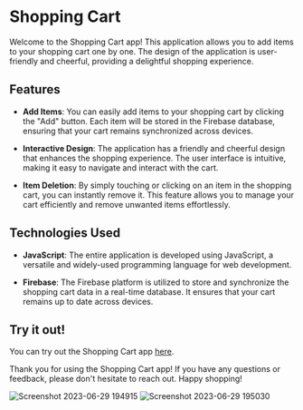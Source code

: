 # Shopping Cart

Welcome to the Shopping Cart app! This application allows you to add items to your shopping cart one by one. The design of the application is user-friendly and cheerful, providing a delightful shopping experience.

## Features

- **Add Items**: You can easily add items to your shopping cart by clicking the "Add" button. Each item will be stored in the Firebase database, ensuring that your cart remains synchronized across devices.

- **Interactive Design**: The application has a friendly and cheerful design that enhances the shopping experience. The user interface is intuitive, making it easy to navigate and interact with the cart.

- **Item Deletion**: By simply touching or clicking on an item in the shopping cart, you can instantly remove it. This feature allows you to manage your cart efficiently and remove unwanted items effortlessly.

## Technologies Used

- **JavaScript**: The entire application is developed using JavaScript, a versatile and widely-used programming language for web development.

- **Firebase**: The Firebase platform is utilized to store and synchronize the shopping cart data in a real-time database. It ensures that your cart remains up to date across devices.

## Try it out!

You can try out the Shopping Cart app [here](https://lets-do-some-shopping.netlify.app/).

Thank you for using the Shopping Cart app! If you have any questions or feedback, please don't hesitate to reach out. Happy shopping!


![Screenshot 2023-06-29 194915](https://github.com/Lara-Reyes/AddToCart/assets/126874982/fb87b131-61d7-4482-878e-2e0b537cb1cc)
![Screenshot 2023-06-29 195030](https://github.com/Lara-Reyes/AddToCart/assets/126874982/f866b8f1-a8b0-448c-ae3a-01706a8f254a)
